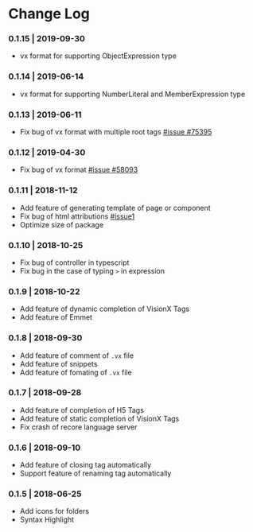 # Change Log

### 0.1.15 | 2019-09-30

- vx format for supporting ObjectExpression type

### 0.1.14 | 2019-06-14

- vx format for supporting NumberLiteral and MemberExpression type

### 0.1.13 | 2019-06-11

- Fix bug of vx format with multiple root tags [#issue #75395](http://gitlab.alibaba-inc.com/recore/recore/issues/75395)

### 0.1.12 | 2019-04-30

- Fix bug of vx format [#issue #58093](http://gitlab.alibaba-inc.com/recore/recore/issues/58093)

### 0.1.11 | 2018-11-12

- Add feature of generating template of page or component
- Fix bug of html attributions [#issue1](https://github.com/recore/recore/issues/1)
- Optimize size of package

### 0.1.10 | 2018-10-25

- Fix bug of controller in typescript
- Fix bug in the case of typing `>` in expression

### 0.1.9 | 2018-10-22

- Add feature of dynamic completion of VisionX Tags
- Add feature of Emmet

### 0.1.8 | 2018-09-30

- Add feature of comment of `.vx` file
- Add feature of snippets
- Add feature of fomating of `.vx` file

### 0.1.7 | 2018-09-28

- Add feature of completion of H5 Tags
- Add feature of static completion of VisionX Tags
- Fix crash of recore language server

### 0.1.6 | 2018-09-10

- Add feature of closing tag automatically
- Support feature of renaming tag automatically

### 0.1.5 | 2018-06-25

- Add icons for folders
- Syntax Highlight
